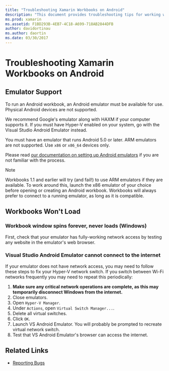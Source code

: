 ```yaml
---
title: "Troubleshooting Xamarin Workbooks on Android"
description: "This document provides troubleshooting tips for working with Xamarin Workbooks on Android. It discusses emulator support, workbooks that won't load, and other topics."
ms.prod: xamarin
ms.assetid: F1BD293B-4EB7-4C18-A699-718AB2844DFB
author: davidortinau
ms.author: daortin
ms.date: 03/30/2017
---
```


# Troubleshooting Xamarin Workbooks on Android

## Emulator Support

To run an Android workbook, an Android emulator must be available for
use. Physical Android devices are not supported.

We recommend Google's emulator along with HAXM if your computer supports it.
If you must have Hyper-V enabled on your system, go with the Visual Studio
Android Emulator instead.

You must have an emulator that runs Android 5.0 or later. ARM emulators are
not supported. Use `x86` or `x86_64` devices only.

Please read [our documentation on setting up Android emulators][android-emu]
if you are not familiar with the process.

> [!NOTE]
> Workbooks 1.1 and earlier will try (and fail!) to use ARM emulators
> if they are available. To work around this, launch the x86 emulator of your
> choice before opening or creating an Android workbook. Workbooks will always
> prefer to connect to a running emulator, as long as it is compatible.

## Workbooks Won't Load

### Workbook window spins forever, never loads (Windows)

First, check that your emulator has fully-working network access by testing any
website in the emulator's web browser.

### Visual Studio Android Emulator cannot connect to the internet

If your emulator does not have network access, you may need to follow these
steps to fix your Hyper-V network switch. If you switch between Wi-Fi networks
frequently you may need to repeat this periodically:

1. **Make sure any critical network operations are complete, as this may
   temporarily disconnect Windows from the internet.**
1. Close emulators.
1. Open `Hyper-V Manager`.
1. Under `Actions`, open `Virtual Switch Manager...`.
1. Delete all virtual switches.
1. Click `OK`.
1. Launch VS Android Emulator. You will probably be prompted to recreate
   virtual network switch.
1. Test that VS Android Emulator's browser can access the internet.

[android-emu]: ~/android/deploy-test/debugging/debug-on-emulator.md

## Related Links

- [Reporting Bugs](~/tools/workbooks/install.md#reporting-bugs)

